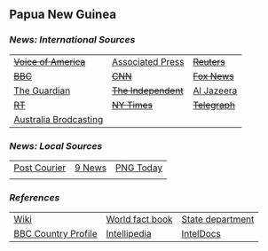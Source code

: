 ## Papua New Guinea ##

### _News: International Sources_ ###
|   |   |   |
| --- | --- | --- |
| [~~Voice of America~~]() | [Associated Press](https://apnews.com/PapuaNewGuinea) | [~~Reuters~~]() |
| [~~BBC~~]() | [~~CNN~~]() | [~~Fox News~~]() |
| [The Guardian](https://www.theguardian.com/world/papua-new-guinea) | [~~The Independent~~]() | [Al Jazeera](https://www.aljazeera.com/topics/country/papua-new-guinea.html) |
| [~~RT~~]() | [~~NY Times~~]() | [~~Telegraph~~]() |
| [Australia Brodcasting](https://www.abc.net.au/news/topic/papua-new-guinea) |  |  |

### _News: Local Sources_ ###
|   |   |   |
| --- | --- | --- |
| [Post Courier](https://postcourier.com.pg/) | [9 News](https://www.9news.com.au/papua-new-guinea) | [PNG Today](https://news.pngfacts.com/) |
|  |  |  |


### _References_ ###
|   |   |   |
| --- | --- | --- |
| [Wiki](https://en.wikipedia.org/wiki/Papua_New_Guinea) | [World fact book](https://www.cia.gov/library/publications/resources/the-world-factbook/geos/pp.html) | [State department](https://www.state.gov/countries-areas/papua-new-guinea/) |
| [BBC Country Profile](https://www.bbc.com/news/world-asia-pacific-15436981) | [Intellipedia](https://intellipedia.intelink.gov/wiki/Papua_New_Guinea) | [IntelDocs](https://inteldocs.intelink.gov/search/folder?q=Papua+New+Guinea) |
